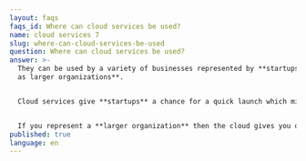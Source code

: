 ```yaml
---
layout: faqs
faqs_id: Where can cloud services be used?
name: cloud services 7
slug: where-can-cloud-services-be-used
question: Where can cloud services be used?
answer: >-
  They can be used by a variety of businesses represented by **startups as well
  as larger organizations**. 


  Cloud services give **startups** a chance for a quick launch which might be crucial when you develop MVP (Minimum Viable Product). You can easily launch your business using ready solutions provided by AWS or Azure. It helps to quickly launch your online business and verify its potential. If your project turns out well, then you can start working on your cloud services optimization and scalability.


  If you represent a **larger organization** then the cloud gives you options to optimize your service. Firstly, you can optimize the speed of your applications. You can optimize your service in a way that people from different places in the world would have a similar user experience. Also, you can have your data replicated between different localisations so you no longer worry about what will happen when one from offline localisations is down. Also, you can outsource some of your workloads to the cloud and you don’t have to worry about maintenance.
published: true
language: en
---
```

